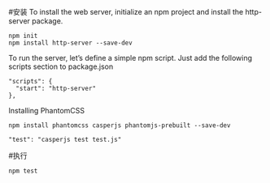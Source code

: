 #安装
To install the web server, initialize an npm project and install the http-server package.

```
npm init
npm install http-server --save-dev
```
To run the server, let’s define a simple npm script. Just add the following scripts section to package.json
```
"scripts": {
  "start": "http-server"
},
```

Installing PhantomCSS

```text
npm install phantomcss casperjs phantomjs-prebuilt --save-dev
```


```text
"test": "casperjs test test.js"
```

#执行
```
npm test
```